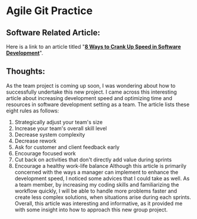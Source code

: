 # Agile Git Practice
## Software Related Article:
Here is a link to an article titled "**[8 Ways to Crank Up Speed in Software Development](https://www.targetprocess.com/articles/speed-in-software-development/)**".
## Thoughts:
As the team project is coming up soon, I was wondering about how to successfully undertake this new project. I came across this interesting article about increasing development speed and optimizing time and resources in software development setting as a team. The article lists these eight rules as follows:
1. Strategically adjust your team's size 
2. Increase your team's overall skill level 
3. Decrease system complexity 
4. Decrease rework 
5. Ask for customer and client feedback early 
6. Encourage focused work 
7. Cut back on activities that don't directly add value during sprints 
8. Encourage a healthy work-life balance
Although this article is primarily concerned with the ways a manager can implement to enhance the development speed, I noticed some advices that I could take as well. As a team member, by increasing my coding skills and familiarizing the workflow quickly, I will be able to handle more problems faster and create less complex solutions, when situations arise during each sprints. Overall, this article was interesting and informative, as it provided me with some insight into how to approach this new group project.